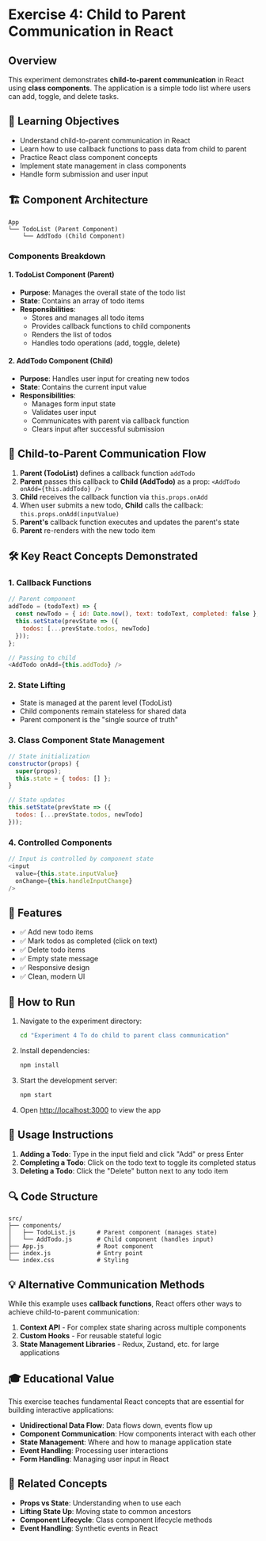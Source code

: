 # Exercise 4: Child to Parent Communication in React

## Overview
This experiment demonstrates **child-to-parent communication** in React using **class components**. The application is a simple todo list where users can add, toggle, and delete tasks.

## 🎯 Learning Objectives
- Understand child-to-parent communication in React
- Learn how to use callback functions to pass data from child to parent
- Practice React class component concepts
- Implement state management in class components
- Handle form submission and user input

## 🏗️ Component Architecture

```
App
└── TodoList (Parent Component)
    └── AddTodo (Child Component)
```

### Components Breakdown

#### 1. **TodoList Component (Parent)**
- **Purpose**: Manages the overall state of the todo list
- **State**: Contains an array of todo items
- **Responsibilities**:
  - Stores and manages all todo items
  - Provides callback functions to child components
  - Renders the list of todos
  - Handles todo operations (add, toggle, delete)

#### 2. **AddTodo Component (Child)**
- **Purpose**: Handles user input for creating new todos
- **State**: Contains the current input value
- **Responsibilities**:
  - Manages form input state
  - Validates user input
  - Communicates with parent via callback function
  - Clears input after successful submission

## 🔄 Child-to-Parent Communication Flow

1. **Parent (TodoList)** defines a callback function `addTodo`
2. **Parent** passes this callback to **Child (AddTodo)** as a prop: `<AddTodo onAdd={this.addTodo} />`
3. **Child** receives the callback function via `this.props.onAdd`
4. When user submits a new todo, **Child** calls the callback: `this.props.onAdd(inputValue)`
5. **Parent's** callback function executes and updates the parent's state
6. **Parent** re-renders with the new todo item

## 🛠️ Key React Concepts Demonstrated

### 1. **Callback Functions**
```javascript
// Parent component
addTodo = (todoText) => {
  const newTodo = { id: Date.now(), text: todoText, completed: false };
  this.setState(prevState => ({
    todos: [...prevState.todos, newTodo]
  }));
};

// Passing to child
<AddTodo onAdd={this.addTodo} />
```

### 2. **State Lifting**
- State is managed at the parent level (TodoList)
- Child components remain stateless for shared data
- Parent component is the "single source of truth"

### 3. **Class Component State Management**
```javascript
// State initialization
constructor(props) {
  super(props);
  this.state = { todos: [] };
}

// State updates
this.setState(prevState => ({
  todos: [...prevState.todos, newTodo]
}));
```

### 4. **Controlled Components**
```javascript
// Input is controlled by component state
<input
  value={this.state.inputValue}
  onChange={this.handleInputChange}
/>
```

## 🎨 Features

- ✅ Add new todo items
- ✅ Mark todos as completed (click on text)
- ✅ Delete todo items
- ✅ Empty state message
- ✅ Responsive design
- ✅ Clean, modern UI

## 🚀 How to Run

1. Navigate to the experiment directory:
   ```bash
   cd "Experiment 4 To do child to parent class communication"
   ```

2. Install dependencies:
   ```bash
   npm install
   ```

3. Start the development server:
   ```bash
   npm start
   ```

4. Open [http://localhost:3000](http://localhost:3000) to view the app

## 📝 Usage Instructions

1. **Adding a Todo**: Type in the input field and click "Add" or press Enter
2. **Completing a Todo**: Click on the todo text to toggle its completed status
3. **Deleting a Todo**: Click the "Delete" button next to any todo item

## 🔍 Code Structure

```
src/
├── components/
│   ├── TodoList.js      # Parent component (manages state)
│   └── AddTodo.js       # Child component (handles input)
├── App.js               # Root component
├── index.js             # Entry point
└── index.css            # Styling
```

## 💡 Alternative Communication Methods

While this example uses **callback functions**, React offers other ways to achieve child-to-parent communication:

1. **Context API** - For complex state sharing across multiple components
2. **Custom Hooks** - For reusable stateful logic
3. **State Management Libraries** - Redux, Zustand, etc. for large applications

## 🎓 Educational Value

This exercise teaches fundamental React concepts that are essential for building interactive applications:

- **Unidirectional Data Flow**: Data flows down, events flow up
- **Component Communication**: How components interact with each other
- **State Management**: Where and how to manage application state
- **Event Handling**: Processing user interactions
- **Form Handling**: Managing user input in React

## 🔗 Related Concepts

- **Props vs State**: Understanding when to use each
- **Lifting State Up**: Moving state to common ancestors
- **Component Lifecycle**: Class component lifecycle methods
- **Event Handling**: Synthetic events in React